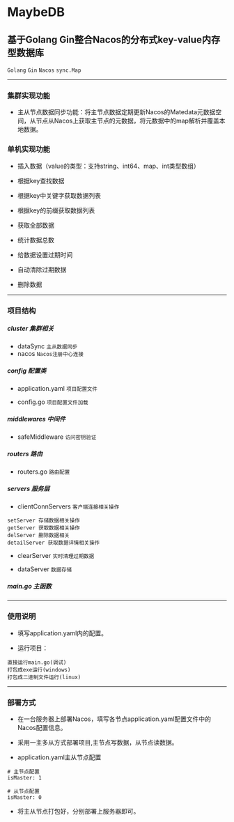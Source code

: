 # MaybeDB

## 基于Golang Gin整合Nacos的分布式key-value内存型数据库

`Golang` `Gin` `Nacos` `sync.Map`

***

### 集群实现功能

* 主从节点数据同步功能：将主节点数据定期更新Nacos的Matedata元数据空间，从节点从Nacos上获取主节点的元数据，将元数据中的map解析并覆盖本地数据。

### 单机实现功能

* 插入数据（value的类型：支持string、int64、map、int类型数组）

* 根据key查找数据

* 根据key中关键字获取数据列表

* 根据key的前缀获取数据列表

* 获取全部数据

* 统计数据总数

* 给数据设置过期时间

* 自动清除过期数据

* 删除数据

***

### 项目结构

##### cluster 集群相关

* dataSync `主从数据同步`
* nacos `Nacos注册中心连接`

##### config 配置类

* application.yaml `项目配置文件`

* config.go `项目配置文件加载`

##### middlewares 中间件

* safeMiddleware `访问密钥验证`

##### routers 路由

* routers.go `路由配置`

##### servers 服务层

* clientConnServers `客户端连接相关操作`

```
setServer 存储数据相关操作
getServer 获取数据相关操作
delServer 删除数据相关
detailServer 获取数据详情相关操作
```

* clearServer `实时清理过期数据`

* dataServer `数据存储`

##### main.go 主函数

***

### 使用说明

* 填写application.yaml内的配置。

* 运行项目：

```
直接运行main.go(调试)
打包成exe运行(windows)
打包成二进制文件运行(linux)
```

***

### 部署方式

* 在一台服务器上部署Nacos，填写各节点application.yaml配置文件中的Nacos配置信息。

* 采用一主多从方式部署项目,主节点写数据，从节点读数据。

* application.yaml主从节点配置

```
# 主节点配置
isMaster: 1

# 从节点配置
isMaster: 0
```

* 将主从节点打包好，分别部署上服务器即可。
